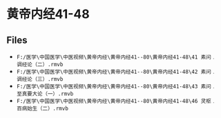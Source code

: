 # 黄帝内经41-48

## Files

- `F:/医学\中国医学\中医视频\黄帝内经\黄帝内经41--80\黄帝内经41-48\41 素问﹒ 调经论（二）.rmvb`
- `F:/医学\中国医学\中医视频\黄帝内经\黄帝内经41--80\黄帝内经41-48\42 素问﹒ 调经论（三）.rmvb`
- `F:/医学\中国医学\中医视频\黄帝内经\黄帝内经41--80\黄帝内经41-48\43 素问﹒ 至真要大论（一）.rmvb`
- `F:/医学\中国医学\中医视频\黄帝内经\黄帝内经41--80\黄帝内经41-48\46 灵枢﹒ 百病始生（二）.rmvb`
